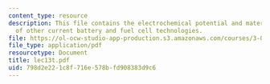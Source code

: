 ```yaml
---
content_type: resource
description: This file contains the electrochemical potential and materials design
  of other current battery and fuel cell technologies.
file: https://ol-ocw-studio-app-production.s3.amazonaws.com/courses/3-012-fundamentals-of-materials-science-fall-2005/798d2e221c8f716e578bfd908383d9c6_lec13t.pdf
file_type: application/pdf
resourcetype: Document
title: lec13t.pdf
uid: 798d2e22-1c8f-716e-578b-fd908383d9c6
---
```


